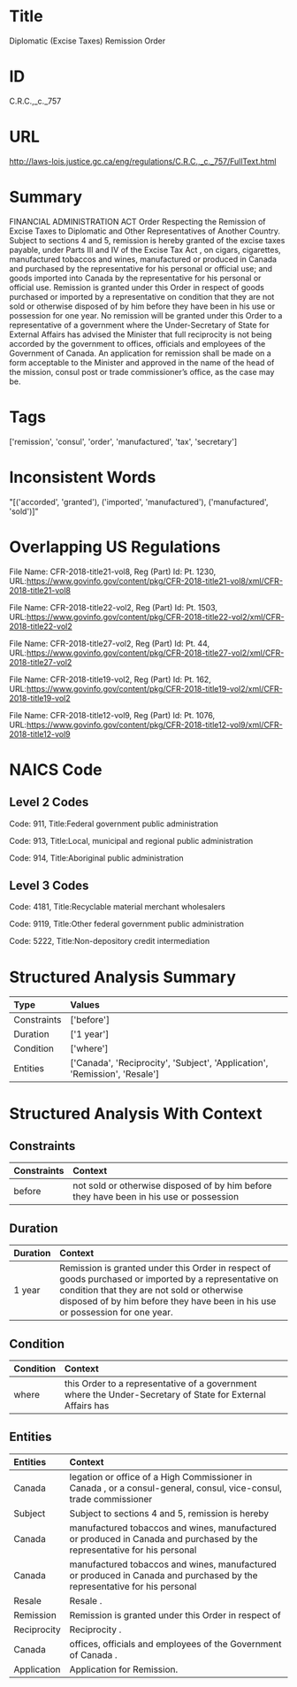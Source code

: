 # Title
Diplomatic (Excise Taxes) Remission Order


# ID
C.R.C.,_c._757

# URL
http://laws-lois.justice.gc.ca/eng/regulations/C.R.C.,_c._757/FullText.html


# Summary
FINANCIAL ADMINISTRATION ACT Order Respecting the Remission of Excise Taxes to Diplomatic and Other Representatives of Another Country.
Subject to sections 4 and 5, remission is hereby granted of the excise taxes payable, under Parts III and IV of the  Excise Tax Act , on cigars, cigarettes, manufactured tobaccos and wines, manufactured or produced in Canada and purchased by the representative for his personal or official use; and goods imported into Canada by the representative for his personal or official use.
Remission is granted under this Order in respect of goods purchased or imported by a representative on condition that they are not sold or otherwise disposed of by him before they have been in his use or possession for one year.
No remission will be granted under this Order to a representative of a government where the Under-Secretary of State for External Affairs has advised the Minister that full reciprocity is not being accorded by the government to offices, officials and employees of the Government of Canada.
An application for remission shall be made on a form acceptable to the Minister and approved in the name of the head of the mission, consul post or trade commissioner’s office, as the case may be.


# Tags
['remission', 'consul', 'order', 'manufactured', 'tax', 'secretary']


# Inconsistent Words
"[('accorded', 'granted'), ('imported', 'manufactured'), ('manufactured', 'sold')]"


# Overlapping US Regulations
File Name: CFR-2018-title21-vol8, Reg (Part) Id: Pt. 1230, URL:https://www.govinfo.gov/content/pkg/CFR-2018-title21-vol8/xml/CFR-2018-title21-vol8

File Name: CFR-2018-title22-vol2, Reg (Part) Id: Pt. 1503, URL:https://www.govinfo.gov/content/pkg/CFR-2018-title22-vol2/xml/CFR-2018-title22-vol2

File Name: CFR-2018-title27-vol2, Reg (Part) Id: Pt. 44, URL:https://www.govinfo.gov/content/pkg/CFR-2018-title27-vol2/xml/CFR-2018-title27-vol2

File Name: CFR-2018-title19-vol2, Reg (Part) Id: Pt. 162, URL:https://www.govinfo.gov/content/pkg/CFR-2018-title19-vol2/xml/CFR-2018-title19-vol2

File Name: CFR-2018-title12-vol9, Reg (Part) Id: Pt. 1076, URL:https://www.govinfo.gov/content/pkg/CFR-2018-title12-vol9/xml/CFR-2018-title12-vol9




# NAICS Code
## Level 2 Codes
Code: 911, Title:Federal government public administration

Code: 913, Title:Local, municipal and regional public administration

Code: 914, Title:Aboriginal public administration




## Level 3 Codes
Code: 4181, Title:Recyclable material merchant wholesalers

Code: 9119, Title:Other federal government public administration

Code: 5222, Title:Non-depository credit intermediation







# Structured Analysis Summary
| Type        | Values                                                                     |
|:------------|:---------------------------------------------------------------------------|
| Constraints | ['before']                                                                 |
| Duration    | ['1 year']                                                                 |
| Condition   | ['where']                                                                  |
| Entities    | ['Canada', 'Reciprocity', 'Subject', 'Application', 'Remission', 'Resale'] |


# Structured Analysis With Context
 


## Constraints
| Constraints   | Context                                                                                 |
|:--------------|:----------------------------------------------------------------------------------------|
| before        | not sold or otherwise disposed of by him before they have been in his use or possession |


## Duration
| Duration   | Context                                                                                                                                                                                                                              |
|:-----------|:-------------------------------------------------------------------------------------------------------------------------------------------------------------------------------------------------------------------------------------|
| 1 year     | Remission is granted under this Order in respect of goods purchased or imported by a representative on condition that they are not sold or otherwise disposed of by him before they have been in his use or possession for one year. |


## Condition
| Condition   | Context                                                                                                    |
|:------------|:-----------------------------------------------------------------------------------------------------------|
| where       | this Order to a representative of a government where the Under-Secretary of State for External Affairs has |


## Entities
| Entities    | Context                                                                                                                  |
|:------------|:-------------------------------------------------------------------------------------------------------------------------|
| Canada      | legation or office of a High Commissioner in Canada , or a consul-general, consul, vice-consul, trade commissioner       |
| Subject     | Subject to sections 4 and 5, remission is hereby                                                                         |
| Canada      | manufactured tobaccos and wines, manufactured or produced in Canada and purchased by the representative for his personal |
| Canada      | manufactured tobaccos and wines, manufactured or produced in Canada and purchased by the representative for his personal |
| Resale      | Resale .                                                                                                                 |
| Remission   | Remission is granted under this Order in respect of                                                                      |
| Reciprocity | Reciprocity .                                                                                                            |
| Canada      | offices, officials and employees of the Government of Canada .                                                           |
| Application | Application  for Remission.                                                                                              |


